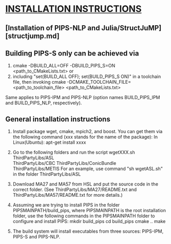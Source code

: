 # [INSTALLATION INSTRUCTIONS](./installation.md)

## [Installation of PIPS-NLP and Julia/StructJuMP][structjump.md]

## Building PIPS-S only can be achieved via 
1. cmake -DBUILD_ALL=OFF -DBUILD_PIPS_S=ON <path_to_CMakeLists.txt>
or 
2. including "set(BUILD_ALL OFF); set(BUILD_PIPS_S ON)" in a toolchain file, then 
invoking
cmake -DCMAKE_TOOLCHAIN_FILE=<path_to_toolchain_file> <path_to_CMakeLists.txt>

Same applies to PIPS-IPM and PIPS-NLP (option names BUILD_PIPS_IPM and BUILD_PIPS_NLP, 
respectively).

## General installation instructions
1. Install package wget, cmake, mpich2, and boost.
You can get them via the following command (xxx stands for the name of the package):
In Linux(Ubuntu): apt-get install xxxx

2. Go to the following folders and run the script wgetXXX.sh
ThirdPartyLibs/ASL  
ThirdPartyLibs/CBC 
ThirdPartyLibs/ConicBundle   
ThirdPartyLibs/METIS
For an example, use command "sh wgetASL.sh" in the folder ThirdPartyLibs/ASL  

3. Download MA27 and MA57 from HSL and put the source code in the correct folder. 
(See ThirdPartyLibs/MA27/README.txt and ThirdPartyLibs/MA57/README.txt for more details.)

4. Assuming we are trying to install PIPS in the folder PIPSMAINPATH/build_pips, where 
PIPSMAINPATH is the root installation folder, use the following commands in the PIPSMAINPATH
folder to configure and install PIPS:
mkdir build_pips
cd build_pips
cmake ..
make

5. The build system will install executables from three sources: PIPS-IPM, PIPS-S and PIPS-NLP. 

